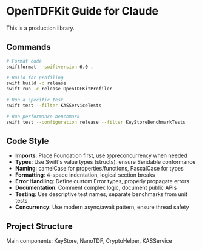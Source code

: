 # OpenTDFKit Guide for Claude

This is a production library.

## Commands
```bash
# Format code
swiftformat --swiftversion 6.0 .

# Build for profiling
swift build -c release
swift run -c release OpenTDFKitProfiler

# Run a specific test
swift test --filter KASServiceTests

# Run performance benchmark
swift test --configuration release --filter KeyStoreBenchmarkTests
```

## Code Style
- **Imports**: Place Foundation first, use @preconcurrency when needed
- **Types**: Use Swift's value types (structs), ensure Sendable conformance
- **Naming**: camelCase for properties/functions, PascalCase for types
- **Formatting**: 4-space indentation, logical section breaks
- **Error Handling**: Define custom Error types, properly propagate errors
- **Documentation**: Comment complex logic, document public APIs
- **Testing**: Use descriptive test names, separate benchmarks from unit tests
- **Concurrency**: Use modern async/await pattern, ensure thread safety

## Project Structure
Main components: KeyStore, NanoTDF, CryptoHelper, KASService